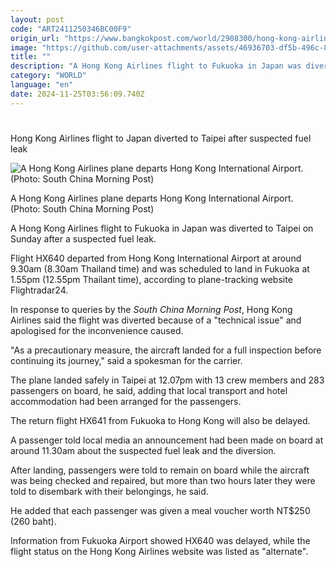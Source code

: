 ```yaml
---
layout: post
code: "ART2411250346BC00F9"
origin_url: "https://www.bangkokpost.com/world/2908300/hong-kong-airlines-flight-to-japan-diverted-to-taipei-after-suspected-fuel-leak"
image: "https://github.com/user-attachments/assets/46936703-df5b-496c-866c-c3f6e8b1e274"
title: ""
description: "A Hong Kong Airlines flight to Fukuoka in Japan was diverted to Taipei on Sunday after a suspected fuel leak."
category: "WORLD"
language: "en"
date: 2024-11-25T03:56:09.740Z
---
```


# 

Hong Kong Airlines flight to Japan diverted to Taipei after suspected fuel leak

![A Hong Kong Airlines plane departs Hong Kong International Airport. (Photo: South China Morning Post)](https://github.com/user-attachments/assets/bc47dc0d-48f7-4f87-8f6c-dd71f2b7e4ed)

A Hong Kong Airlines plane departs Hong Kong International Airport. (Photo: South China Morning Post)

A Hong Kong Airlines flight to Fukuoka in Japan was diverted to Taipei on Sunday after a suspected fuel leak.

Flight HX640 departed from Hong Kong International Airport at around 9.30am (8.30am Thailand time) and was scheduled to land in Fukuoka at 1.55pm (12.55pm Thailant time), according to plane-tracking website Flightradar24.

In response to queries by the _South China Morning Post_, Hong Kong Airlines said the flight was diverted because of a "technical issue" and apologised for the inconvenience caused.

"As a precautionary measure, the aircraft landed for a full inspection before continuing its journey," said a spokesman for the carrier.

The plane landed safely in Taipei at 12.07pm with 13 crew members and 283 passengers on board, he said, adding that local transport and hotel accommodation had been arranged for the passengers.

The return flight HX641 from Fukuoka to Hong Kong will also be delayed.

A passenger told local media an announcement had been made on board at around 11.30am about the suspected fuel leak and the diversion.

After landing, passengers were told to remain on board while the aircraft was being checked and repaired, but more than two hours later they were told to disembark with their belongings, he said.

He added that each passenger was given a meal voucher worth NT$250 (260 baht).

Information from Fukuoka Airport showed HX640 was delayed, while the flight status on the Hong Kong Airlines website was listed as "alternate".